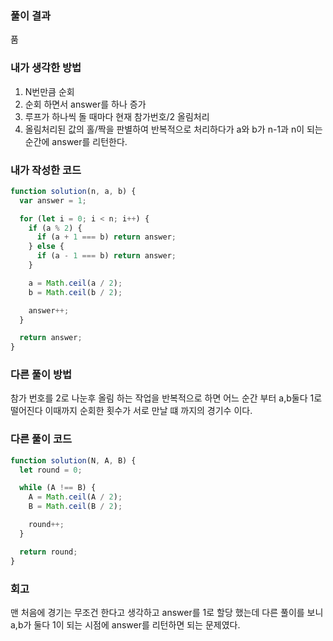 ### 풀이 결과

품

### 내가 생각한 방법

1. N번만큼 순회
2. 순회 하면서 answer를 하나 증가
3. 루프가 하나씩 돌 때마다 현재 참가번호/2 올림처리
4. 올림처리된 값의 홀/짝을 판별하여 반복적으로 처리하다가 a와 b가 n-1과 n이 되는 순간에 answer를 리턴한다.

### 내가 작성한 코드

```javascript
function solution(n, a, b) {
  var answer = 1;

  for (let i = 0; i < n; i++) {
    if (a % 2) {
      if (a + 1 === b) return answer;
    } else {
      if (a - 1 === b) return answer;
    }

    a = Math.ceil(a / 2);
    b = Math.ceil(b / 2);

    answer++;
  }

  return answer;
}
```

### 다른 풀이 방법

참가 번호를 2로 나눈후 올림 하는 작업을 반복적으로 하면 어느 순간 부터 a,b둘다 1로 떨어진다 이때까지 순회한 횟수가 서로 만날 떄 까지의 경기수 이다.

### 다른 풀이 코드

```javascript
function solution(N, A, B) {
  let round = 0;

  while (A !== B) {
    A = Math.ceil(A / 2);
    B = Math.ceil(B / 2);

    round++;
  }

  return round;
}
```

### 회고

맨 처음에 경기는 무조건 한다고 생각하고 answer를 1로 할당 했는데 다른 풀이를 보니 a,b가 둘다 1이 되는 시점에 answer를 리턴하면 되는 문제였다.
